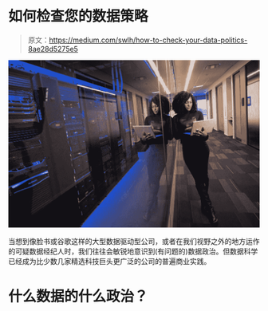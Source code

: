 # 如何检查您的数据策略

> 原文：<https://medium.com/swlh/how-to-check-your-data-politics-8ae28d5275e5>

![](img/c8b8b95dc8b0f4dbd237beccf2a7bbb4.png)

当想到像脸书或谷歌这样的大型数据驱动型公司，或者在我们视野之外的地方运作的可疑数据经纪人时，我们往往会敏锐地意识到(有问题的)数据政治。但数据科学已经成为比少数几家精选科技巨头更广泛的公司的普遍商业实践。

# 什么数据的什么政治？